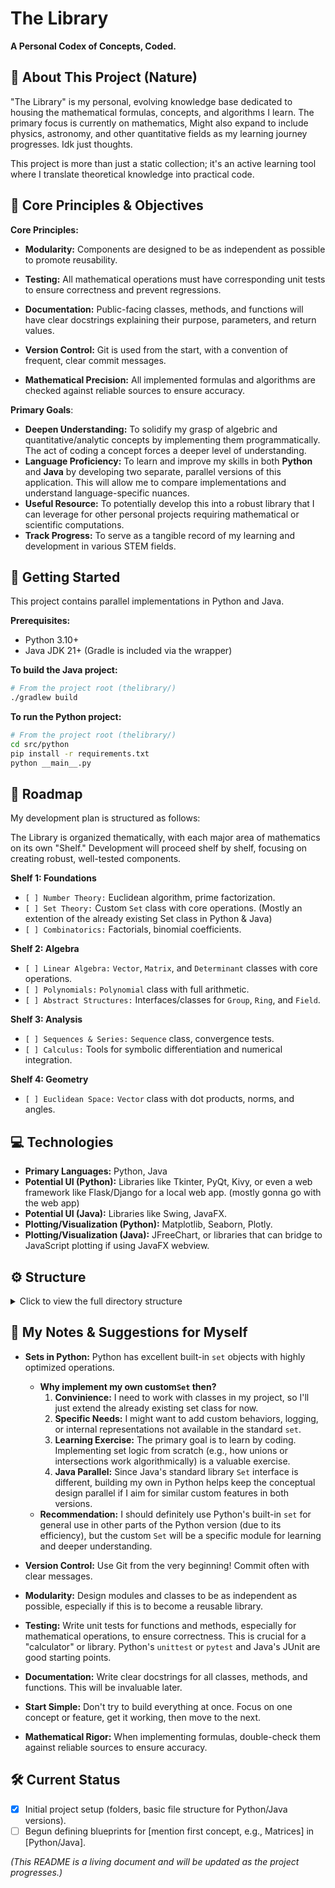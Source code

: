 # The Library

**A Personal Codex of Concepts, Coded.**

## 📖 About This Project (Nature)

"The Library" is my personal, evolving knowledge base dedicated to housing the mathematical formulas, concepts, and algorithms I learn. The primary focus is currently on mathematics, 
Might also expand to include physics, astronomy, and other quantitative fields as my learning journey progresses. Idk just thoughts.

This project is more than just a static collection; it's an active learning tool where I translate theoretical knowledge into practical code.

## 🎯 Core Principles & Objectives

**Core Principles:**

- **Modularity:** Components are designed to be as independent as possible to promote reusability.

- **Testing:** All mathematical operations must have corresponding unit tests to ensure correctness and prevent regressions.

- **Documentation:** Public-facing classes, methods, and functions will have clear docstrings explaining their purpose, parameters, and return values.

- **Version Control:** Git is used from the start, with a convention of frequent, clear commit messages.

- **Mathematical Precision:** All implemented formulas and algorithms are checked against reliable sources to ensure accuracy.

**Primary Goals**:

*   **Deepen Understanding:** To solidify my grasp of algebric and quantitative/analytic concepts by implementing them programmatically. The act of coding a concept forces a deeper level of understanding.
*   **Language Proficiency:** To learn and improve my skills in both **Python** and **Java** by developing two separate, parallel versions of this application. This will allow me to compare implementations and understand language-specific nuances.
*   **Useful Resource:** To potentially develop this into a robust library that I can leverage for other personal projects requiring mathematical or scientific computations.
*   **Track Progress:** To serve as a tangible record of my learning and development in various STEM fields.

## 🏁 Getting Started

This project contains parallel implementations in Python and Java.

**Prerequisites:**
*   Python 3.10+
*   Java JDK 21+ (Gradle is included via the wrapper)

**To build the Java project:**
```bash
# From the project root (thelibrary/)
./gradlew build
```
**To run the Python project:**
```bash
# From the project root (thelibrary/)
cd src/python
pip install -r requirements.txt
python __main__.py
```

## 🚀 Roadmap

My development plan is structured as follows:

The Library is organized thematically, with each major area of mathematics on its own "Shelf." Development will proceed shelf by shelf, focusing on creating robust, well-tested components.

**Shelf 1: Foundations**
*   `[ ] Number Theory:` Euclidean algorithm, prime factorization.
*   `[ ] Set Theory:` Custom `Set` class with core operations. (Mostly an extention of the already existing Set class in Python & Java)
*   `[ ] Combinatorics:` Factorials, binomial coefficients.

**Shelf 2: Algebra**
*   `[ ] Linear Algebra:` `Vector`, `Matrix`, and `Determinant` classes with core operations.
*   `[ ] Polynomials:` `Polynomial` class with full arithmetic.
*   `[ ] Abstract Structures:` Interfaces/classes for `Group`, `Ring`, and `Field`.

**Shelf 3: Analysis**
*   `[ ] Sequences & Series:` `Sequence` class, convergence tests.
*   `[ ] Calculus:` Tools for symbolic differentiation and numerical integration.

**Shelf 4: Geometry**
*   `[ ] Euclidean Space:` `Vector` class with dot products, norms, and angles.

## 💻 Technologies

*   **Primary Languages:** Python, Java
*   **Potential UI (Python):** Libraries like Tkinter, PyQt, Kivy, or even a web framework like Flask/Django for a local web app. (mostly gonna go with the web app)
*   **Potential UI (Java):** Libraries like Swing, JavaFX.
*   **Plotting/Visualization (Python):** Matplotlib, Seaborn, Plotly.
*   **Plotting/Visualization (Java):** JFreeChart, or libraries that can bridge to JavaScript plotting if using JavaFX webview.

## ⚙ Structure

<details>
<summary>Click to view the full directory structure</summary>
    
    TheLibrary/
    ├── .gitattributes
    ├── .gitignore
    ├── build.gradle.kts
    ├── settings.gradle.kts
    ├── gradlew
    ├── gradlew.bat
    ├── gradle/
    │
    ├── LICENSE                                                     # MIT probably ?
    ├── README.md
    ├── IDEAS.md                                                    # Brainstorming Log for future concepts.
    │
    ├── docs/                                                       # Project dashboard and documentation site.
    │   ├── index.html                                              # The main project index. 
    │   ├── style.css                                               # Styles for the index.
    │   └── script.js                                               # Scripts for interactivity (filtering tags, etc.).
    │
    └── src/
        ├── java/
        │   └── src/
        │       ├── main/
        │       │   ├── java/
        │       │   │   └── com/socrateingenieour/thelibrary/
        │       │   │       ├── Main.java
        │       │   │       │
        │       │   │       ├── mathematics/                        # Section: Mathematics
        │       │   │       │   ├── package-info.java
        │       │   │       │   │
        │       │   │       │   ├── foundations/                    # Shelf 1: Foundations
        │       │   │       │   │   ├── package-info.java
        │       │   │       │   │   ├── SetTheory.java
        │       │   │       │   │   ├── Combinatorics.java
        │       │   │       │   │   └── NumberTheory.java
        │       │   │       │   │
        │       │   │       │   ├── algebra/                        # Shelf 2: Algebra
        │       │   │       │   │   ├── package-info.java
        │       │   │       │   │   ├── abstract_structures/
        │       │   │       │   │   │   ├── Group.java
        │       │   │       │   │   │   └── Ring.java
        │       │   │       │   │   ├── Polynomial.java
        │       │   │       │   │   └── linear_algebra/
        │       │   │       │   │       ├── package-info.java
        │       │   │       │   │       ├── Vector.java
        │       │   │       │   │       ├── Matrix.java
        │       │   │       │   │       └── Determinant.java
        │       │   │       │   │
        │       │   │       │   ├── analysis/                       # Shelf 3: Analysis
        │       │   │       │   │   ├── package-info.java
        │       │   │       │   │   ├── Sequence.java
        │       │   │       │   │   ├── Calculus.java
        │       │   │       │   │   └── DifferentialEquation.java
        │       │   │       │   │
        │       │   │       │   └── geometry/                       # Shelf 4: Geometry
        │       │   │       │       ├── package-info.java
        │       │   │       │       └── EuclideanSpace.java
        │       │   │       │
        │       │   │       └── physics/
        │       │   │           └── package-info.java
        │       │   │
        │       │   └── resources/
        │       │
        │       └── test/
        │           ├── java/
        │           │   └── com/socrateingenieour/thelibrary/
        │           │       └── mathematics/
        │           │           └── algebra/
        │           │               └── linear_algebra/
        │           │                   ├── VectorTest.java
        │           │                   └── MatrixTest.java
        │           └── resources/
        │
        └── python/
            ├── __main__.py
            ├── requirements.txt
            │
            ├── lib/
            │   ├── __init__.py
            │   │
            │   ├── mathematics/                                    # Section: Mathematics
            │   │   ├── __init__.py
            │   │   │
            │   │   ├── foundations/                                # Shelf 1: Foundations
            │   │   │   ├── __init__.py
            │   │   │   ├── set_theory.py
            │   │   │   ├── combinatorics.py
            │   │   │   └── number_theory.py
            │   │   │
            │   │   ├── algebra/                                    # Shelf 2: Algebra
            │   │   │   ├── __init__.py
            │   │   │   ├── abstract_structures.py
            │   │   │   ├── polynomials.py
            │   │   │   └── linear_algebra/
            │   │   │       ├── __init__.py
            │   │   │       ├── vector.py
            │   │   │       ├── matrix.py
            │   │   │       └── determinant.py
            │   │   │
            │   │   ├── analysis/                                   # Shelf 3: Analysis
            │   │   │   ├── __init__.py
            │   │   │   ├── sequences_and_series.py
            │   │   │   ├── calculus.py
            │   │   │   └── differential_equations.py
            │   │   │
            │   │   └── geometry/                                   # Shelf 4: Geometry
            │   │       ├── __init__.py
            │   │       └── euclidean_space.py
            │   │
            │   └── physics/
            │       └── __init__.py
            │
            └── tests/
                ├── __init__.py
                └── mathematics/
                    ├── __init__.py
                    ├── foundations/
                    │   └── test_number_theory.py
                    └── algebra/
                        ├── test_polynomial.py
                        └── linear_algebra/
                            ├── test_vector.py
                            └── test_matrix.py
    
</details>



## 📝 My Notes & Suggestions for Myself

*   **Sets in Python:** Python has excellent built-in `set` objects with highly optimized operations.
    *   **Why implement my own custom`Set` then?**
        1.  **Convinience:** I need to work with classes in my project, so I'll just extend the already existing set class for now.
        2.  **Specific Needs:** I might want to add custom behaviors, logging, or internal representations not available in the standard `set`.
        3.  **Learning Exercise:** The primary goal is to learn by coding. Implementing set logic from scratch (e.g., how unions or intersections work algorithmically) is a valuable exercise. 
        4.  **Java Parallel:** Since Java's standard library `Set` interface is different, building my own in Python helps keep the conceptual design parallel if I aim for similar custom features in both versions.
    *   **Recommendation:** I should definitely use Python's built-in `set` for general use in other parts of the Python version (due to its efficiency), but the custom `Set` will be a specific module for learning and deeper understanding.

*   **Version Control:** Use Git from the very beginning! Commit often with clear messages.
*   **Modularity:** Design modules and classes to be as independent as possible, especially if this is to become a reusable library.
*   **Testing:** Write unit tests for functions and methods, especially for mathematical operations, to ensure correctness. This is crucial for a "calculator" or library. Python's `unittest` or `pytest` and Java's JUnit are good starting points.
*   **Documentation:** Write clear docstrings for all classes, methods, and functions. This will be invaluable later.
*   **Start Simple:** Don't try to build everything at once. Focus on one concept or feature, get it working, then move to the next.
*   **Mathematical Rigor:** When implementing formulas, double-check them against reliable sources to ensure accuracy.

## 🛠️ Current Status

*   [x] Initial project setup (folders, basic file structure for Python/Java versions).
*   [ ] Begun defining blueprints for [mention first concept, e.g., Matrices] in [Python/Java].

*(This README is a living document and will be updated as the project progresses.)*